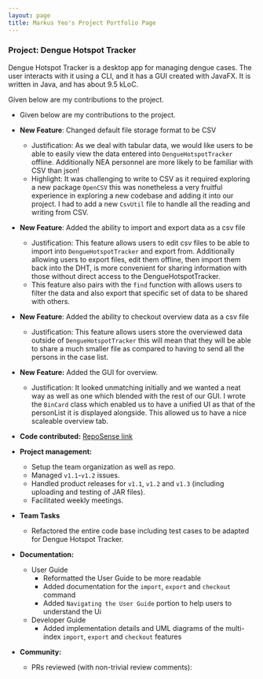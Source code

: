 ```yaml
---
layout: page
title: Markus Yeo's Project Portfolio Page
---
```


### Project: Dengue Hotspot Tracker

Dengue Hotspot Tracker is a desktop app for managing dengue cases. The user interacts with it using a CLI, and it has a GUI created with JavaFX. It is written in Java, and has about 9.5 kLoC.

Given below are my contributions to the project.

* Given below are my contributions to the project.

* **New Feature**: Changed default file storage format to be CSV
  * Justification: As we deal with tabular data, we would like users to be able to easily view the data entered into `DengueHotspotTracker` offline.
  Additionally NEA personnel are more likely to be familiar with CSV than json!
  * Highlight: It was challenging to write to CSV as it required exploring a new package `OpenCSV` this was nonetheless a very fruitful experience in exploring a new codebase and adding it into our project. 
  I had to add a new `CsvUtil` file to handle all the reading and writing from CSV.
* **New Feature**: Added the ability to import and export data as a csv file
  * Justification: This feature allows users to edit csv files to be able to import into `DengueHotspotTracker` and export from.
  Additionally allowing users to export files, edit them offline, then import them back into the DHT, is more convenient for sharing information with those without direct access to the DengueHotspotTracker.
  * This feature also pairs with the `find` function with allows users to filter the data and also export that specific set of data to be shared with others.
* **New Feature**: Added the ability to checkout overview data as a csv file
  * Justification: This feature allows users store the overviewed data outside of `DengueHotspotTracker` this will mean that they will be able to share a much smaller file as compared to having to send all the persons in the case list.
* **New Feature:** Added the GUI for overview.
  * Justification: It looked unmatching initially and we wanted a neat way as well as one which blended with the rest of our GUI. I wrote the `BinCard` class which enabled us to have a unified UI as that of the personList it is displayed alongside.
  This allowed us to have a nice scaleable overview tab.
* **Code contributed:** [RepoSense link](https://nus-cs2103-ay2223s2.github.io/tp-dashboard/?search=markusyeo)
* **Project management:**
  * Setup the team organization as well as repo.
  * Managed `v1.1`-`v1.2` issues.
  * Handled product releases for `v1.1`, `v1.2` and `v1.3` (including uploading and testing of JAR files).
  * Facilitated weekly meetings.
* **Team Tasks**
  * Refactored the entire code base including test cases to be adapted for Dengue Hotspot Tracker.

* **Documentation:**
  * User Guide
    * Reformatted the User Guide to be more readable
    * Added documentation for the `import`, `export` and `checkout` command
    * Added `Navigating the User Guide` portion to help users to understand the Ui
  * Developer Guide
    * Added implementation details and UML diagrams of the multi-index `import`, `export` and `checkout` features
* **Community:**
  * PRs reviewed (with non-trivial review comments):
